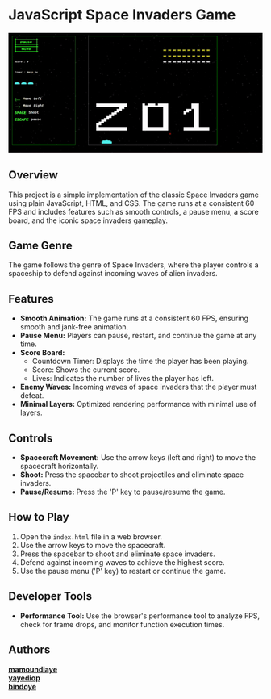 # JavaScript Space Invaders Game
![Alt Text](./ezgif.com-video-to-gif-converter.gif)
## Overview

This project is a simple implementation of the classic Space Invaders game using plain JavaScript, HTML, and CSS. The game runs at a consistent 60 FPS and includes features such as smooth controls, a pause menu, a score board, and the iconic space invaders gameplay.

## Game Genre

The game follows the genre of Space Invaders, where the player controls a spaceship to defend against incoming waves of alien invaders.

## Features

- **Smooth Animation:** The game runs at a consistent 60 FPS, ensuring smooth and jank-free animation.
- **Pause Menu:** Players can pause, restart, and continue the game at any time.
- **Score Board:**
  - Countdown Timer: Displays the time the player has been playing.
  - Score: Shows the current score.
  - Lives: Indicates the number of lives the player has left.
- **Enemy Waves:** Incoming waves of space invaders that the player must defeat.
- **Minimal Layers:** Optimized rendering performance with minimal use of layers.

## Controls

- **Spacecraft Movement:** Use the arrow keys (left and right) to move the spacecraft horizontally.
- **Shoot:** Press the spacebar to shoot projectiles and eliminate space invaders.
- **Pause/Resume:** Press the 'P' key to pause/resume the game.

## How to Play

1. Open the `index.html` file in a web browser.
2. Use the arrow keys to move the spacecraft.
3. Press the spacebar to shoot and eliminate space invaders.
4. Defend against incoming waves to achieve the highest score.
5. Use the pause menu ('P' key) to restart or continue the game.

## Developer Tools

- **Performance Tool:** Use the browser's performance tool to analyze FPS, check for frame drops, and monitor function execution times.

## Authors
**[mamoundiaye](https://github.com/alpapie?tab=repositories)**<br>
**[yayediop](https://learn.zone01dakar.sn/git/yayediop)**<br>
**[bindoye](https://learn.zone01dakar.sn/git/bindoye)**<br>
